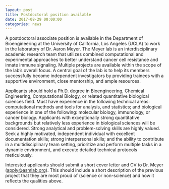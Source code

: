 ```yaml
---
layout: post
title: Postdoctoral position available
date: 2017-08-29 00:00:00
categories: news
---
```


A postdoctoral associate position is available in the Department of Bioengineering at the University of California, Los Angeles (UCLA) to work in the laboratory of Dr. Aaron Meyer. The Meyer lab is an interdisciplinary academic research team that utilizes combined computational and experimental approaches to better understand cancer cell resistance and innate immune signaling. Multiple projects are available within the scope of the lab’s overall focus. A central goal of the lab is to help its members successfully become independent investigators by providing trainees with a supportive environment, close mentorship, and ample resources.

Applicants should hold a Ph.D. degree in Bioengineering, Chemical Engineering, Computational Biology, or related quantitative biological sciences field. Must have experience in the following technical areas: computational methods and tools for analysis, and statistics; and biological experience in one of the following: molecular biology, immunology, or cancer biology. Applicants with exceptionally strong quantitative backgrounds but relatively less experience in biological sciences will be considered. Strong analytical and problem-solving skills are highly valued. Seek a highly motivated, independent individual with excellent documentation skills; strong interpersonal skills; and the ability to contribute in a multidisciplinary team setting, prioritize and perform multiple tasks in a dynamic environment, and execute detailed technical protocols meticulously.

Interested applicants should submit a short cover letter and CV to Dr. Meyer (apply@asmlab.org). This should include a short description of the previous project that they are most proud of (science or non-science) and how it reflects the qualities above.

<meta name="twitter:card" content="summary" />
<meta name="twitter:site" content="@aarmey" />
<meta name="twitter:title" content="Postdoctoral position available" />
<meta name="twitter:description" content="A postdoctoral associate position is available in the Department of Bioengineering at the University of California, Los Angeles (UCLA) to work in the laboratory of Dr. Aaron Meyer. The Meyer lab is an interdisciplinary academic research team that utilizes combined computational and experimental approaches to better understand cancer cell resistance and innate immune signaling. Multiple projects are available within the scope of the lab’s overall focus." />
<meta name="twitter:image" content="https://asmlab.org/public/images/pd-summary.gif">
